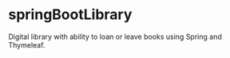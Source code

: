 # springBootLibrary
Digital library with ability to loan or leave books using Spring and Thymeleaf.

